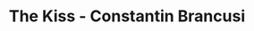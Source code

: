 ---
pid: CH984
title: The Kiss - Constantin Brancusi
location_transcription: City Hall, center
zipcode: '19074'
outside_phl: 'Norwood PA '
neighborhood: 
age: '20'
age_range: 20-29
instagram: 
image_file_name: CH_984.jpg
proposal_transcription: The Kiss is a 5'8// tall sculpture in PMA that depicts two
  figures embraced in a kiss.  I think it's a very moving, gentle, and comforting
  piece.  I want it to attain more attention.  I wanna make it big, like huge.  And
  I want it to encourage unapologetic comfort and more freedom in openly communicating
  love.
topic: Art,Love
topic_summary: 0, 0
type: Sculpture Statue
keywords_other: Kiss, love, sculpture, Brancusi
credit: Alyssa Evans
image_labels: 
twitter: _lvssa
facebook: 
permalink: "/monuments/ch984/"
layout: item-page
---